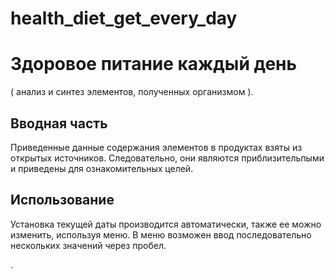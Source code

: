 # health_diet_get_every_day
# Здоровое питание каждый день
( анализ и синтез элементов, полученных организмом ).
## Вводная часть
  Приведенные данные содержания элементов в продуктах  взяты из открытых источников.
  Следовательно, они являются приблизительпыми и приведены для
  ознакомительных целей.
## Использование
  Установка текущей даты производится автоматически, также ее можно изменить,
  используя меню.
  В меню возможен ввод последовательно нескольких значений через пробел.
  
.
  
